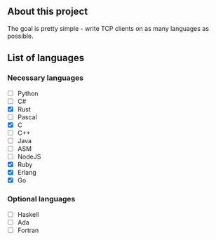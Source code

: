 ## About this project
The goal is pretty simple - write TCP clients on as many languages as possible.

## List of languages

### Necessary languages
- [ ] Python
- [ ] C#
- [x] Rust
- [ ] Pascal
- [x] C
- [ ] C++
- [ ] Java
- [ ] ASM
- [ ] NodeJS
- [x] Ruby
- [x] Erlang
- [x] Go

### Optional languages

- [ ] Haskell
- [ ] Ada
- [ ] Fortran
